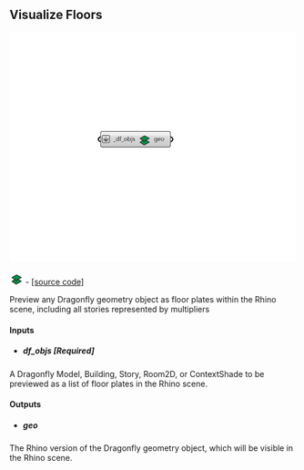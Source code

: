## Visualize Floors

![](../../images/components/Visualize_Floors.png)

![](../../images/icons/Visualize_Floors.png) - [[source code]](https://github.com/ladybug-tools/dragonfly-grasshopper/blob/master/dragonfly_grasshopper/src//DF%20Visualize%20Floors.py)


Preview any Dragonfly geometry object as floor plates within the Rhino scene, including all stories represented by multipliers 



#### Inputs
* ##### df_objs [Required]
A Dragonfly Model, Building, Story, Room2D, or ContextShade to be previewed as a list of floor plates in the Rhino scene. 

#### Outputs
* ##### geo
The Rhino version of the Dragonfly geometry object, which will be visible in the Rhino scene. 